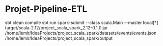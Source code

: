 # Projet-Pipeline-ETL

sbt clean compile
sbt run
spark-submit --class scala.Main --master local[*] target/scala-2.12/project_scala_spark_2.12-0.1.0.jar /home/lemir/IdeaProjects/project_scala_spark/datasets/events/events.json /home/lemir/IdeaProjects/project_scala_spark/output

